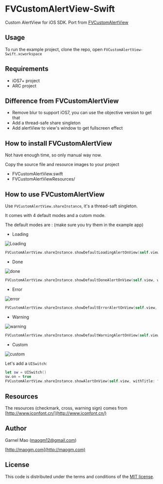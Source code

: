 # FVCustomAlertView-Swift

Custom AlertView for iOS SDK. Port from [FVCustomAlertView](https://github.com/thegameg/FVCustomAlertView)

## Usage

To run the example project, clone the repo, open `FVCustomAlertView-Swift.xcworkspace`

## Requirements

* iOS7+ project
* ARC project

## Difference from FVCustomAlertView

* Remove blur to support iOS7, you can use the objective version to get that
* Add a thread-safe share singleton
* Add alertView to view's window to get fullscreen effect

## How to install FVCustomAlertView

Not have enough time, so only manual way now.

Copy the source file and resource images to your project

* FVCustomAlertView.swift
* FVCustomAlertViewResources/

## How to use FVCustomAlertView

Use `FVCustomAlertView.shareInstance`, it's a thread-saft singleton.

It comes with 4 default modes and a cutom mode.

The default modes are : (make sure you try them in the example app)

* Loading

![Loading](./Screenshots/loading.png)

```swift
FVCustomAlertView.shareInstance.showDefaultLoadingAlertOnView(self.view, withTitle: "Loading...")
```

* Done

![done](./Screenshots/done.png)

```swift
FVCustomAlertView.shareInstance.showDefaultDoneAlertOnView(self.view, withTitle: "Done")
```

* Error

![error](./Screenshots/error.png)

```swift
FVCustomAlertView.shareInstance.showDefaultErrorAlertOnView(self.view, withTitle: "Error", withSize: CGSizeMake(width: 200, height: 100))
```

* Warning

![warning](./Screenshots/warning.png)

```swift
FVCustomAlertView.shareInstance.showDefaultWarningAlertOnView(self.view, withTitle: "Be careful")
```

* Custom


![custom](./Screenshots/custom.png)

Let's add a `UISwitch`:

```swift
let sw = UISwitch()
sw.on = true
FVCustomAlertView.shareInstance.showAlertOnView(self.view, withTitle: "1 + 1 = 2 ?", titleColor: UIColor.blackColor(), width: 200, height: 150, backgroundImage: nil, backgroundColor: UIColor.orangeColor(), cornerRadius: 5, shadowAlpha: 0.1, alpha: 0.9, contentView: sw, type: .Custom)
```

## Resources

The resources (checkmark, cross, warning sign) comes from [http://www.iconfont.cn/](http://www.iconfont.cn/)

## Author

Garnel Mao (maogm12@gmail.com)

[http://maogm.com](http://maogm.com)

## License

This code is distributed under the terms and conditions of the [MIT license](LICENSE).
